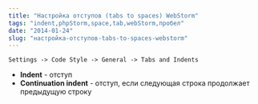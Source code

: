 ```yaml
---
title: "Настройка отступов (tabs to spaces) WebStorm"
tags: "indent,phpStorm,space,tab,webStorm,пробел"
date: "2014-01-24"
slug: "настройка-отступов-tabs-to-spaces-webstorm"
---
```


```
Settings -> Code Style -> General -> Tabs and Indents
```

- **Indent** - отступ
- **Continuation indent** - отступ, если следующая строка продолжает предыдущую строку
